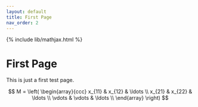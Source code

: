 ```yaml
---
layout: default
title: First Page
nav_order: 2
---
```


{% include lib/mathjax.html %}

# First Page

This is just a first test page.

$$
M = \left( \begin{array}{ccc}
x_{11} & x_{12} & \ldots \\
x_{21} & x_{22} & \ldots \\
\vdots & \vdots & \ldots \\
\end{array} \right)
$$